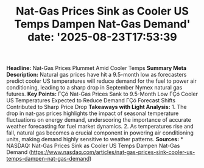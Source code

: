 ﻿---
title: "Nat-Gas Prices Sink as Cooler US Temps Dampen Nat-Gas Demand'
date: '2025-08-23T17:53:39"
category: "Markets"
summary: ""
slug: "natgas prices sink as cooler us temps dampen natgas demand"
source_urls:
  - "https://www.nasdaq.com/articles/nat-gas-prices-sink-cooler-us-temps-dampen-nat-gas-demand"
seo:
  title: "Nat-Gas Prices Sink as Cooler US Temps Dampen Nat-Gas Demand | Hash n Hedge'
  description: '"
  keywords: ["news", "markets", "brief"]
---
**Headline:** Nat-Gas Prices Plummet Amid Cooler Temps  **Summary Meta Description:** Natural gas prices have hit a 9.5-month low as forecasters predict cooler US temperatures will reduce demand for the fuel to power air conditioning, leading to a sharp drop in September Nymex natural gas futures.  **Key Points:**  ΓÇó Nat-Gas Prices Sank to 9.5-Month Low ΓÇó Cooler US Temperatures Expected to Reduce Demand ΓÇó Forecast Shifts Contributed to Sharp Price Drop  **Takeaways with Light Analysis:**  1. The drop in nat-gas prices highlights the impact of seasonal temperature fluctuations on energy demand, underscoring the importance of accurate weather forecasting for fuel market dynamics. 2. As temperatures rise and fall, natural gas becomes a crucial component in powering air conditioning units, making demand highly sensitive to weather patterns.  **Sources:**  * NASDAQ: Nat-Gas Prices Sink as Cooler US Temps Dampen Nat-Gas Demand (https://www.nasdaq.com/articles/nat-gas-prices-sink-cooler-us-temps-dampen-nat-gas-demand) 
